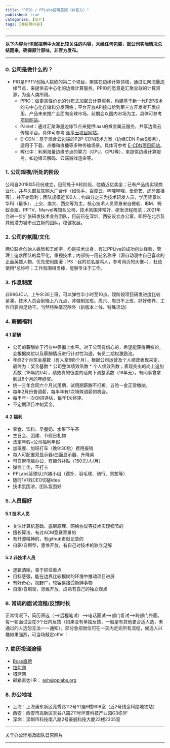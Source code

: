 ```yaml
---
title: "PPIO / PPLabs招聘答疑（非官方）"
published: true
categories: [简介]
tags: [非招聘内容]
---
```

<hr/>

**以下内容为HR就招聘中大家比较关注的内容，未经任何包装，就公司实际情况总结而来，确保原汁原味，非官方发布。**
<hr/>

### 0. 公司是做什么的？

- PIO是PPTV创始人姚欣的第二个项目，聚焦在边缘计算领域，通过汇聚海量边缘节点，来提供去中心化的边缘计算服务。PPIO的愿景是汇聚全球的计算资源，为全人类所用。
  - PPIO：做更高性价比的分布式加密云计算服务，构建基于新一代P2P技术的去中心化存储和分发网络；平台开放API接口给到第三方开发者开发应用。产品未来推广会面向全球市场，前期会以国内市场为主。具体可参考 [项目网站](https://ppio.cn/)。
  - Painet：通过汇聚海量边缘节点来提供iaas的裸金属云服务，共享边缘云传输平台。具体可参考 [派享云项目网站](https://www.painet.work/welcome)。
  - E-CDN：基于混合云边端的P2P-CDN技术方案（边缘CDN PaaS服务），适用于下载、点播和直播等多种传输场景。具体可参考 [E-CDN项目网站](https://ppio.cloud/zh)。
  - 孵化中：利用海量边缘节点的算力（GPU、CPU等），来提供边缘计算服务，如边缘云解码、云端游戏渲染等。

### 1. 公司规模/所处的阶段

公司自2018年5月份成立，目前处于A轮阶段，估值近亿美金；已有产品线实现商业化，并与头部互联网大厂合作（如快手、百度云、哔哩哔哩、爱奇艺、虎牙直播等），并开始盈利；团队规模近100人；约四分之三为技术研发人员，学历背景以华科（最多）、上交、南大、西交等为主，核心技术人员背景来自微软、IBM、蚂蚁金服、PPTV、Marvel等知名公司，技术氛围非常好，研发流程规范；2021年会进一步扩张研发技术业务团队，目前已在深圳、西安设立办公室，即将在北京及其他潜力城市设立新的团队，稳健发展。

### 2. 公司的氛围/文化

两位联合创始人姚欣和王闻宇，均是技术出身，有过PPLive的成功创业经验，管理上追求团队的扁平化，重视技术；内部统一用花名称呼（源自动漫中自己喜欢的正面英雄人物，优先使用国漫；PS：我的花名是鸣人，参考网页的头像~），杜绝使用*总称呼；工作氛围相当棒，能够专注于工作。

### 3. 作息制度

非996.ICU。上午9:30上班，可以弹性半小时至10点。现阶段项目研发进度比较紧凑，技术人员会到晚上八九点，非强制加班。周六、周日不上班，好好修养。工作日要卯足劲干。当然特殊情况除外（新版本上线、特殊活动）

### 4. 薪酬福利
#### 4.1 薪酬
- 公司的薪酬处于行业中等偏上水平。对于公司有信心的，希望能获得期权的，会根据岗位以及薪酬情况进行针对性沟通，有员工期权激励池。
- 年终2个月奖金基数（有人拿到8个月），根据公司运营及个人绩效表现来定，最终为：奖金基数 * 公司整体绩效系数 * 个人绩效系数；表现突出的向上追加系数（18年约1/4），绩效真的很差的话向下调整系数（18年无）。有同事曾拿到过6个月的年终奖。
- 统一三年合同六个月试用期，试用期薪酬不打折，五险一金正常缴纳。
- 每年2月份普调薪，每半年有1次特殊调薪的机会。
- 每半年一次OKR评估，每年1次终评。
- 不定期项目冲刺奖金。
#### 4.2 福利
- 零食、饮料、早餐奶、水果下午茶
- 生日会、团建、节假日礼物
- 法定年假+公司福利年假
- 加班餐、加班打车（晚9:30后）费用报销
- 每人可配置双显示器/曲面显示器、升降桌
- 可自带电脑办公，有额外补贴（150元/人/月）
- 弹性工作，不打卡
- PPLabs篮球队/兴趣小组（德扑、羽毛球、骑行、冥想等）
- 随时1V1找CEO切磋idea
- 技术氛围浓，团队氛围好

### 5. 人员偏好
#### 5.1 技术人员
  - 关注计算机基础、底层原理、网络协议等技术实现细节的
  - 擅长算法、有过ACM竞赛背景的
  - 有开源精神的，有github贡献记录的
  - 自驱/自燃型，思维开放，有自己对技术的独立见解
#### 5.2 非技术人员
  - 逻辑清晰，善于抓住重点
  - 目标感强，能在边界比较模糊的环境中推动项目进展
  - 有好奇心，视野广，较容易接受新鲜事物
  - 自驱/自燃型，思维开放，成熟有自己的独立观点

### 6. 常规的面试流程/反馈时长

正常情况下，简历筛选（-->远程笔试）-->电话面试-->部门复试-->跨部门终面。每一轮面试会在3个日内反馈（如果没有单独反馈，一般是有其他更合适人选，未通过的人选恕无法一一通知）。部分急招岗位可在一天内走完所有流程，候选人兴趣如果强烈，可当场敲定offer！

### 7. 简历投递途径
- [Boss直聘](https://www.zhipin.com/gongsir/5ba2ae5248837b0d1n192Nq0FQ~~.html?ka=company-jobs)
- [拉勾网](https://www.lagou.com/gongsi/j443505.html)
- [猎聘网](https://www.liepin.com/company/9566183)
- 邮箱直达HR： ash@pplabs.org

### 8. 办公地址
 - 上海：上海浦东新区亮秀路112号Y1座9楼909室（近2号线金科路地铁站）
 - 西安：西安市高新区天谷八路211号环普科技产业园G3栋5F
 - 深圳：深圳市科技南八路2号豪威科技大厦23楼2305室

<hr>

[关于办公环境及团队日常照片](http://www.ashma.info/2019/03/02/pic-of-PPLabs/)

<hr>

